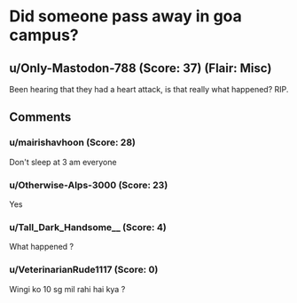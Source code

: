 # Did someone pass away in goa campus?
## u/Only-Mastodon-788 (Score: 37) (Flair: Misc)
Been hearing that they had a heart attack, is that really what happened? RIP.


## Comments

### u/mairishavhoon (Score: 28)
Don't sleep at 3 am everyone


### u/Otherwise-Alps-3000 (Score: 23)
Yes


### u/Tall_Dark_Handsome__ (Score: 4)
What happened ?


### u/VeterinarianRude1117 (Score: 0)
Wingi ko 10 sg mil rahi hai kya ?




